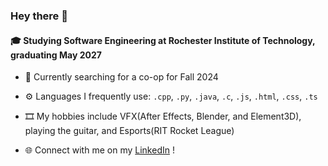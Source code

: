 ### Hey there 👋

#### 🎓 Studying Software Engineering at Rochester Institute of Technology, graduating May 2027

- 💼 Currently searching for a co-op for Fall 2024

- ⚙️ Languages I frequently use: `.cpp`, `.py`, `.java`, `.c`, `.js`, `.html`, `.css`, `.ts`

- 🎞️ My hobbies include VFX(After Effects, Blender, and Element3D), playing the guitar, and Esports(RIT Rocket League)

- 🌐 Connect with me on my [LinkedIn](https://www.linkedin.com/in/abhijaykheechee/) !
